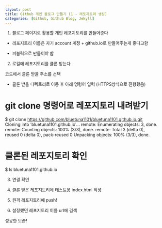 ```yaml
---
layout: post
title: Github 개인 블로그 만들기 (1 - 레포지토리 생성)
categories: [Github, Github Blog, Jekyll]
---
```


1. 블로그 페이지로 활용할 개인 레포지토리를 만들어준다

 * 레포지토리 이름은 자기 account 계정 + github.io로 만들어주는게 좋다고함

 * 퍼블릭으로 만들어야 함



2. 로컬에 레포지토리를 클론 받는다


코드에서 클론 받을 주소를 선택


* 클론 받을 디렉토리로 이동 후 아래 명령어 입력 (HTTPS방식으로 진행했음)

# git clone 명령어로 레포지토리 내려받기
$ git clone https://github.com/bluetuna1101/bluetuna1101.github.io.git
Cloning into 'bluetuna1101.github.io'...
remote: Enumerating objects: 3, done.
remote: Counting objects: 100% (3/3), done.
remote: Total 3 (delta 0), reused 0 (delta 0), pack-reused 0
Unpacking objects: 100% (3/3), done.

# 클론된 레포지토리 확인
$ ls
bluetuna1101.github.io


3. 연결 확인

 1. 클론 받은 레포지토리에 테스트용 index.html 작성

 2. 원격 레포지토리에 push!

 3. 설정했던 레포지토리 이름 url에 검색


성공한 모습!
